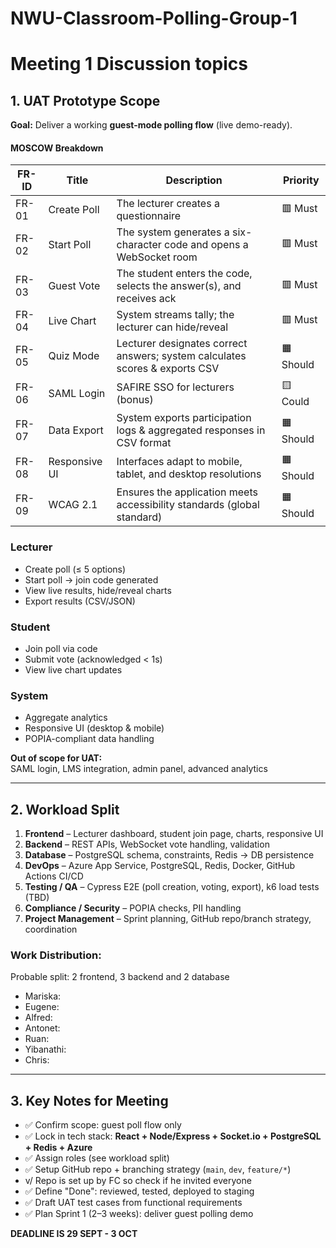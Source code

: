 # NWU-Classroom-Polling-Group-1

# Meeting 1 Discussion topics

## 1. UAT Prototype Scope

**Goal:** Deliver a working **guest-mode polling flow** (live demo-ready).

#### MOSCOW Breakdown

| FR-ID | Title         | Description                                                                 | Priority   |
|-------|---------------|-----------------------------------------------------------------------------|------------|
| FR-01 | Create Poll   | The lecturer creates a questionnaire                                        | 🟥 Must    |
| FR-02 | Start Poll    | The system generates a six-character code and opens a WebSocket room        | 🟥 Must    |
| FR-03 | Guest Vote    | The student enters the code, selects the answer(s), and receives ack        | 🟥 Must    |
| FR-04 | Live Chart    | System streams tally; the lecturer can hide/reveal                          | 🟥 Must    |
| FR-05 | Quiz Mode     | Lecturer designates correct answers; system calculates scores & exports CSV | 🟧 Should  |
| FR-06 | SAML Login    | SAFIRE SSO for lecturers (bonus)                                            | 🟨 Could   |
| FR-07 | Data Export   | System exports participation logs & aggregated responses in CSV format      | 🟧 Should  |
| FR-08 | Responsive UI | Interfaces adapt to mobile, tablet, and desktop resolutions                 | 🟧 Should  |
| FR-09 | WCAG 2.1      | Ensures the application meets accessibility standards (global standard)     | 🟧 Should  |


### Lecturer
- Create poll (≤ 5 options)
- Start poll → join code generated
- View live results, hide/reveal charts
- Export results (CSV/JSON)

### Student
- Join poll via code
- Submit vote (acknowledged < 1s)
- View live chart updates

### System
- Aggregate analytics
- Responsive UI (desktop & mobile)
- POPIA-compliant data handling

**Out of scope for UAT:**  
SAML login, LMS integration, admin panel, advanced analytics

---

## 2. Workload Split

1. **Frontend** – Lecturer dashboard, student join page, charts, responsive UI  
2. **Backend** – REST APIs, WebSocket vote handling, validation  
3. **Database** – PostgreSQL schema, constraints, Redis → DB persistence  
4. **DevOps** – Azure App Service, PostgreSQL, Redis, Docker, GitHub Actions CI/CD  
5. **Testing / QA** – Cypress E2E (poll creation, voting, export), k6 load tests (TBD)  
6. **Compliance / Security** – POPIA checks, PII handling  
7. **Project Management** – Sprint planning, GitHub repo/branch strategy, coordination

### Work Distribution:
Probable split: 2 frontend, 3 backend and 2 database

- Mariska:
- Eugene:
- Alfred:
- Antonet:
- Ruan:
- Yibanathi:
- Chris: 

---

## 3. Key Notes for Meeting

- ✅ Confirm scope: guest poll flow only  
- ✅ Lock in tech stack: **React + Node/Express + Socket.io + PostgreSQL + Redis + Azure**  
- ✅ Assign roles (see workload split)  
- ✅ Setup GitHub repo + branching strategy (`main`, `dev`, `feature/*`)
-  v/ Repo is set up by FC so check if he invited everyone
- ✅ Define "Done": reviewed, tested, deployed to staging  
- ✅ Draft UAT test cases from functional requirements  
- ✅ Plan Sprint 1 (2–3 weeks): deliver guest polling demo

**DEADLINE IS 29 SEPT - 3 OCT**
